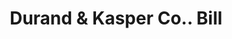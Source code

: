 ---
doi: 10.7916/D81R82Q6
date_other: '1890'
date_other_textual: 1890-1899
form: printed ephemera
genre:
- Invoices
name:
- Durand & Kasper Co.
object_in_context_url: https://biggert.cul.columbia.edu/items/view/ave_biggert_01832
subject_hierarchical_geographic:
- Chicago, Illinois, United States
subject_name:
- Durand & Kasper Co.
title: Durand & Kasper Co.. Bill
sort_title: Durand & Kasper Co.. Bill
call_number: ave_biggert_01832
coordinates:
- 41.83694444444445,-87.68472222222222
pid: ave_biggert_01832
identifiers: ave_biggert_01832
thumbnail: https://derivativo-1.library.columbia.edu/iiif/2/ldpd:490591/full/!256,256/0/native.jpg
permalink: /biggert/ave_biggert_01832/
layout: iiif-image-page
---